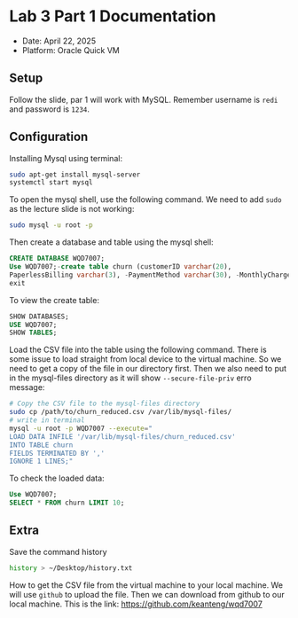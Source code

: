 # Lab 3 Part 1 Documentation

- Date: April 22, 2025
- Platform: Oracle Quick VM

## Setup
Follow the slide, par 1 will work with MySQL. Remember username is `redi` and password is `1234`.

## Configuration

Installing Mysql using terminal:

```bash
sudo apt-get install mysql-server
systemctl start mysql
```

To open the mysql shell, use the following command. We need to add `sudo` as the lecture slide is not working:

```bash
sudo mysql -u root -p
```

Then create a database and table using the mysql shell:

```sql
CREATE DATABASE WQD7007;
Use WQD7007;-create table churn (customerID varchar(20), 
PaperlessBilling varchar(3), -PaymentMethod varchar(30), -MonthlyCharges numeric(8,2), Churn varchar(3));
exit
```

To view the create table:

```sql
SHOW DATABASES;
USE WQD7007;
SHOW TABLES;
```

Load the CSV file into the table using the following command. There is some issue to load straight from local device to the virtual machine. So we need to get a copy of the file in our directory first. Then we also need to put in the mysql-files directory as it will show `--secure-file-priv` erro message:

```bash
# Copy the CSV file to the mysql-files directory
sudo cp /path/to/churn_reduced.csv /var/lib/mysql-files/
# write in terminal
mysql -u root -p WQD7007 --execute="
LOAD DATA INFILE '/var/lib/mysql-files/churn_reduced.csv'
INTO TABLE churn
FIELDS TERMINATED BY ','
IGNORE 1 LINES;"
```

To check the loaded data:

```sql
Use WQD7007;
SELECT * FROM churn LIMIT 10;
```

## Extra

Save the command history

```bash
history > ~/Desktop/history.txt
```

How to get the CSV file from the virtual machine to your local machine. We will use `github` to upload the file. Then we can download from github to our local machine. This is the link: https://github.com/keanteng/wqd7007